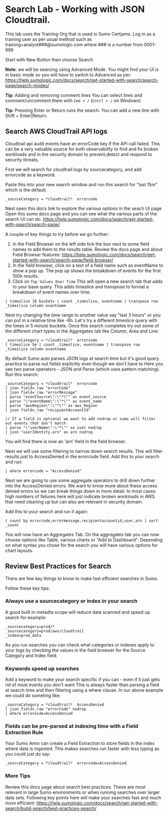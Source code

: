 # Search Lab - Working with JSON Cloudtrail.
This lab uses the Training Org that is used in Sumo Certjams.
Log in as a training user as per usual method such as training+analyst###@sumologic.com where ### is a number from 0001-999

Start with New Button then choose Search

**Note**: we will be searcing using Advanced Mode. You might find your UI is in basic mode so you will have to switch to Advanced as per: https://help.sumologic.com/docs/search/get-started-with-search/search-page/search-modes/


**Tip:** Adding and removing comment lines
You can select lines and comment/uncomment them with ```Cmd + /``` (```Cntrl + /``` on Windows)

**Tip:** Pressing Enter or Return runs the search. You can add a new line with Shift + Enter|Return.

## Search AWS CloudTrail API logs
Cloudtrail api audit events have an errorCode key if the API call failed.
This can be a very valuable source for both observability to find and fix broken workloads and in the security domain to prevent,detect and respond to security threats.

First we will search for cloudtrail logs by sourcecategory, and add errorcode as a keyword.

Paste this into your new search window and run this search for "last 15m" which is the default.
```
_sourceCategory = *cloudtrail*  errorcode
```

Next open this docs link to explore the various options in the seach UI page
Open this sumo docs page and you can see what the various parts of the search UI can do.
https://help.sumologic.com/docs/search/get-started-with-search/search-page/

A couple of key things to try before we go further:
1. in the Field Browser on the left side tick the box next to some field names to add them to the results table. Review the docs page and about Field Browser features: https://help.sumologic.com/docs/search/get-started-with-search/search-page/field-browser/
2. In the field browser, click on a text of a field name such as eventName to show a pop up. The pop up shows the breakdown of events for the first 100k results. 
3.  Click on ```Top Values Over Time``` This will open a new search tab that adds to your base query. This adds timeslice and transpose to format a breakdown of event names over time.
```
| timeslice 10 buckets | count _timeslice, eventname | transpose row _timeslice column eventname
```

Next try changing the time range to another value say "last 3 hours" or you can put in a relative time like -6h. Let's try a different timeslice query with the times in 5 minute buckets. Once this search completes try out some of the different chart types in the Aggregates tab like Column, Area and Line:
```
_sourceCategory = *cloudtrail*  errorcode
| timeslice 5m | count _timeslice, eventname | transpose row _timeslice column eventname
```

By default Sumo auto parses JSON logs at search time but it's good query practice to parse out fields explicitly even though we don't have to
Here you see two parse operators - JSON and Parse (which uses pattern matching). Run this search:

```
_sourceCategory = *cloudtrail*  errorcode
| json field=_raw "errorCode" 
| json field=_raw "errorMessage"
| parse "eventSource\":\"*\"" as event_source 
| parse "\"eventName\":\"*\"" as event_name 
| parse "awsRegion\":\"*\"" as aws_Region 
| json field=_raw "recipientAccountId"

// If a field is optional we want to add nodrop or sumo will filter out events that don't match
| parse "\"userName\":\"*\"" as user nodrop
| json "userIdentity.arn" as arn nodrop
```

You will find there is now an 'arn' field in the field browser.

Next we will use some filtering to narrow down search results.
This will filter results just to AccessDenied in the errorcode field. Add this to your search and run:
```
| where errorcode = "AccessDenied"
```

Next we are going to use some aggregate operators to drill down further into the AccessDenied errors. We want to know more about these access deined errors so we can break things down in more detail. In most cases high numbers of failures here will just indicate broken workloads in AWS that need cleaning up but can also are relevant in security domain.

Add this to your search and run it again:
```
| count by errorcode,errormessage,recipientaccountid,user,arn | sort _count
```

You will now have an Aggregates Tab. On the aggregates tab you can now choose options like Table, various charts or "Add to Dashboard". Depending on what syntax you chose for the search you will have various options for chart layouts.

## Review Best Practices for Search
There are few key things to know to make fast efficient searches in Sumo. 

Follow these key tips:
### Always use a sourcecategory or index in your search 
A good built in metadta scope will reduce data scanned and speed up search for example:
``` 
_sourcecategory=prod/*
_sourcecategory=prod/aws/cloudtrail
_index=prod_data
```
As you run searches you can check what categories or indexes apply to your logs by checking the values in the field browser for the Source Category and Index field.

### Keywords speed up searches
Add a keyword to make your search specific if you can - even if it just gets rid of most events you don't want
This is always faster than parsing a field at search time and then filtering using a where clause. 
In our above example we could do someting like:
```
_sourceCategory = *cloudtrail*  AccessDenied
| json field=_raw "errorCode" nodrop
| where errorocde=AccessDenied
```

### Fields can be pre-parsed at indexing time with a Field Extraction Rule
Your Sumo Amin can create a Field Extraction to store fields in the index where data is ingested. This makes searches run faster with less typing as you could just do say:
```
_sourceCategory = *cloudtrail*  errorcode=AccessDenied
```
### More Tips
Review this docs page about search best practices. These are most relevant in large Sumo environments or when running searches over larger data sets. Following key points here will make your searches fast and much more efficient:
https://help.sumologic.com/docs/search/get-started-with-search/build-search/best-practices-search/
